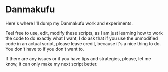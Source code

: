 # Danmakufu
Here's where I'll dump my Danmakufu work and experiments.

Feel free to use, edit, modify these scripts, as I am just learning how to work the code to do exactly what I want, I do ask that if you use the unmodified code in an actual script, please leave credit, because it's a nice thing to do. You don't have to if you don't want to.

If there are any issues or if you have tips and strategies, please, let me know, it can only make my next script better.

